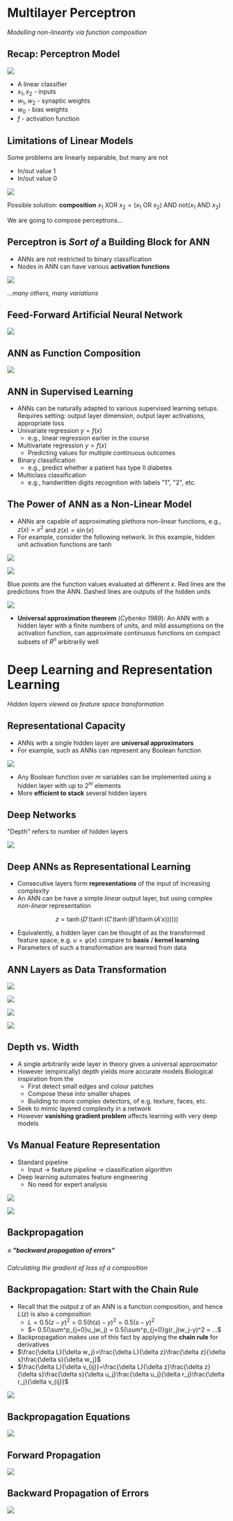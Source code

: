 # Multilayer Perceptron
_Modelling non-linearity via function composition_

## Recap: Perceptron Model

![](Images/perceptron_recap.png)

- A linear classifier
- $x_1, x_2$ - inputs
- $w_1, w_2$ - synaptic weights
- $w_0$ - bias weights
- $f$ - activation function

## Limitations of Linear Models
Some problems are linearly separable, but many are not
- In/out value 1
- In/out value 0

![](Images/problem_with_perceptron.png)

Possible solution: **composition**
$x_1 \text{ XOR } x_2 = (x_1 \text{ OR } x_2) \text{ AND } \text{ not} (x_1 \text{ AND } x_2)$ 

We are going to compose perceptrons...

## Perceptron is _Sort of_ a Building Block for ANN
- ANNs are not restricted to binary classification
- Nodes in ANN can have various **activation functions**

![](Images/ann_build_block.png)

_...many others, many variations_

## Feed-Forward Artificial Neural Network

![](Images/feed-forward.png)

## ANN as Function Composition

![](Images/ann_function_composition.png)

## ANN in Supervised Learning
- ANNs can be naturally adapted to various supervised learning setups. Requires setting: output layer dimension, output layer activations, appropriate loss
- Univariate regression $y = f(x)$ 
	- e.g., linear regression earlier in the course
- Multivariate regression $y = f(x)$
	- Predicting values for multiple continuous outcomes
- Binary classification
	- e.g., predict whether a patient has type II diabetes
- Multiclass classification
	- e.g., handwritten digits recognition with labels "1", "2", etc.

## The Power of ANN as a Non-Linear Model
- ANNs are capable of approximating plethora non-linear functions, e.g., $z(x) = x^2$ and $z(x) = \sin(x)$ 
- For example, consider the following network. In this example, hidden unit activation functions are $\tanh$ 

![](Images/ann_example.png)

![](tanh.png)

Blue points are the function values evaluated at different $x$. Red lines are the predictions from the ANN. Dashed lines are outputs of the hidden units

![](fitting_in.png)


- **Universal approximation theorem** (_Cybenko 1989_): An ANN with a hidden layer with a finite numbers of units, and mild assumptions on the activation function, can approximate continuous functions on compact subsets of $R^n$ arbitrarily well

# Deep Learning and Representation Learning
_Hidden layers viewed as feature space transformation_

## Representational Capacity
- ANNs with a single hidden layer are **universal approximators**
- For example, such as ANNs can represent any Boolean function

![](representational_capacity.png)

- Any Boolean function over $m$ variables can be implemented using a hidden layer with up to $2^m$ elements
- More **efficient to stack** several hidden layers

## Deep Networks
"Depth" refers to number of hidden layers

![](dnn.png)

## Deep ANNs as Representational Learning
- Consecutive layers form **representations** of the input of increasing complexity
- An ANN can be have a simple _linear_ output layer, but using complex _non-linear_ representation

$$
z = \tanh(D'(\tanh(C'(\tanh(B')(\tanh(A'x))))))
$$

- Equivalently, a hidden layer can be thought of as the transformed feature space, e.g. $u = \varphi(x)$ compare to **basis** / **kernel learning** 
- Parameters of such a  transformation are learned from data

## ANN Layers as Data Transformation

![](Images/data_transformation_1.png)

![](Images/preprocessing_data_transformation.png)

![](Images/preprocessed_data_transformation2.png)

![](Images/preprocessed_data_transformation3.png)

## Depth vs. Width
- A single arbitrarily wide layer in theory gives a universal approximator
- However (empirically) depth yields more accurate models
	Biological inspiration from the 
	- First detect small edges and colour patches
	- Compose these into smaller shapes
	- Building to more complex detectors, of e.g. texture, faces, etc.
- Seek to mimic layered complexity in a network
- However **vanishing gradient problem** affects learning with very deep models

## Vs Manual Feature Representation
- Standard pipeline
	- Input $\rightarrow$ feature pipeline $\rightarrow$ classification algorithm
- Deep learning automates feature engineering
	- No need for expert analysis
	
![](Images/bird_data.png)

![](Images/bird_type_images.png)

## Backpropagation
##### = "backward propagation of errors"
_Calculating the gradient of loss of a composition_

## Backpropagation: Start with the Chain Rule
- Recall that the output $z$ of an ANN is a function composition, and hence $L(z)$ is also a composition
	- $L = 0.5(z-y)^2 = 0.5(h(s) - y)^2 = 0.5(s-y)^2$ 
	- $= 0.5(\sum^p_{j=0}u_jw_j) = 0.5(\sum^p_{j=0}g(r_j)w_j-y)^2 = ...$ 
- Backpropagation makes use of this fact by applying the **chain rule** for derivatives
- $\frac{\delta L}{\delta w_j}=\frac{\delta L}{\delta z}\frac{\delta z}{\delta s}\frac{\delta s}{\delta w_j}$ 
- $\frac{\delta L}{\delta v_{ij}}=\frac{\delta L}{\delta z}\frac{\delta z}{\delta s}\frac{\delta s}{\delta u_j}\frac{\delta u_j}{\delta r_j}\frac{\delta r_j}{\delta v_{ij}}$ 

![](Images/backprop_ann.png)

## Backpropagation Equations

![](Images/backpropagation_equations.png)

## Forward Propagation

![](Images/foward_propagation.png)

## Backward Propagation of Errors

![](Images/backprop_of_errors.png)